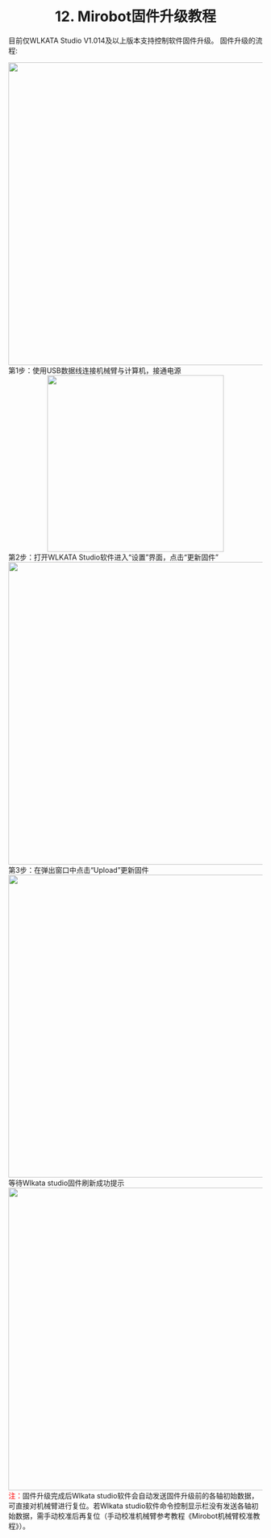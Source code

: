 # <center>12. Mirobot固件升级教程</center>
目前仅WLKATA Studio V1.014及以上版本支持控制软件固件升级。
固件升级的流程:
<center><img src="http://lin88zhang.gitee.io/image/11/11-1.png" width="600"  > </center>
第1步：使用USB数据线连接机械臂与计算机，接通电源
<center><img src="http://lin88zhang.gitee.io/image/11/11-2.png" width="350"  > </center>
第2步：打开WLKATA Studio软件进入“设置”界面，点击“更新固件”
<center><img src="http://lin88zhang.gitee.io/image/11/11-3.png" width="600"  > </center>
第3步：在弹出窗口中点击“Upload”更新固件
<center><img src="http://lin88zhang.gitee.io/image/11/11-4.png" width="600"  > </center>
等待Wlkata studio固件刷新成功提示
<center><img src="http://lin88zhang.gitee.io/image/11/11-5.png" width="600"  > </center>
<font color="red">注：</font>固件升级完成后Wlkata studio软件会自动发送固件升级前的各轴初始数据，可直接对机械臂进行复位。若Wlkata studio软件命令控制显示栏没有发送各轴初始数据，需手动校准后再复位（手动校准机械臂参考教程《Mirobot机械臂校准教程》）。
